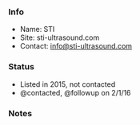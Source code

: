 ### Info

* Name: STI
* Site:  sti-ultrasound.com
* Contact: info@sti-ultrasound.com

### Status

* Listed in 2015, not contacted
* @contacted, @followup on 2/1/16

### Notes
 
